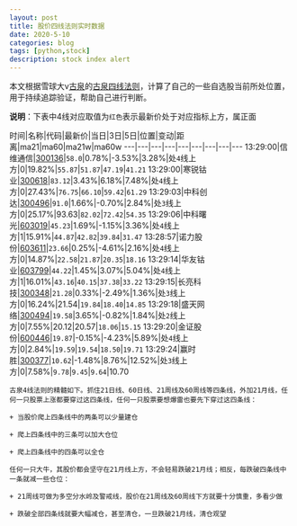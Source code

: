 ```yaml
---
layout: post
title: 股价四线法则实时数据
date: 2020-5-10
categories: blog
tags: [python,stock]
description: stock index alert
---
```



本文根据雪球大v[古泉](https://xueqiu.com/u/7148646888)的[古泉四线法则](https://xueqiu.com/7148646888/130498192)，计算了自己的一些自选股当前所处位置，用于持续追踪验证，帮助自己进行判断。

**说明**：下表中4线对应取值为`红色`表示最新价处于对应指标上方，属正面

时间|名称|代码|最新价|当日|3日|5日|位置|变动|距离|ma21|ma60|ma21w|ma60w
---|---|---|---|---|---|---|---|---
13:29:00|信维通信|[300136](https://xueqiu.com/S/SZ300136)|`58.0`|0.78%|-3.53%|3.28%|处`4`线上方|0|19.82%|`55.87`|`51.87`|`47.19`|`41.21`
13:29:00|寒锐钴业|[300618](https://xueqiu.com/S/SZ300618)|`83.12`|3.43%|6.18%|7.48%|处`4`线上方|0|27.43%|`76.75`|`66.10`|`59.42`|`61.29`
13:29:03|中科创达|[300496](https://xueqiu.com/S/SZ300496)|`91.0`|1.66%|-0.70%|2.84%|处`3`线上方|0|25.17%|93.63|`82.02`|`72.42`|`54.35`
13:29:06|中科曙光|[603019](https://xueqiu.com/S/SH603019)|`45.23`|1.69%|-1.15%|3.36%|处`4`线上方|1|15.91%|`44.87`|`42.82`|`39.84`|`31.47`
13:28:57|诺力股份|[603611](https://xueqiu.com/S/SH603611)|`23.66`|0.25%|-4.61%|2.16%|处`4`线上方|0|14.87%|`22.58`|`21.87`|`20.35`|`18.16`
13:29:14|华友钴业|[603799](https://xueqiu.com/S/SH603799)|`44.22`|1.45%|3.07%|5.04%|处`4`线上方|1|16.01%|`43.16`|`40.15`|`37.38`|`33.22`
13:29:15|长亮科技|[300348](https://xueqiu.com/S/SZ300348)|`21.28`|0.33%|-2.49%|1.36%|处`3`线上方|0|16.24%|21.54|`19.84`|`18.40`|`14.85`
13:29:18|盛天网络|[300494](https://xueqiu.com/S/SZ300494)|`19.58`|3.65%|-0.82%|1.84%|处`2`线上方|0|7.55%|20.12|20.57|`18.06`|`15.15`
13:29:20|金证股份|[600446](https://xueqiu.com/S/SH600446)|`19.87`|-0.15%|-4.23%|5.89%|处`4`线上方|0|2.84%|`19.59`|`19.54`|`18.50`|`19.71`
13:29:24|赢时胜|[300377](https://xueqiu.com/S/SZ300377)|`10.62`|-1.48%|8.76%|12.52%|处`3`线上方|0|7.58%|`9.78`|`9.45`|`9.64`|10.70

```
古泉4线法则的精髓如下。抓住21日线、60日线、21周线及60周线等四条线，外加21月线，任何一只股票上涨都要穿过这四条线，任何一只股票要想爆雷也要先下穿过这四条线：

+ 当股价爬上四条线中的两条可以少量建仓

+ 爬上四条线中的三条可以加大仓位

+ 爬上四条线中的四条可以全仓

任何一只大牛，其股价都会坚守在21月线上方，不会轻易跌破21月线；相反，每跌破四条线中一条就减一些仓位：

+ 21周线可做为多空分水岭及警戒线，股价在21周线及60周线下方就要十分慎重，多看少做

+ 跌破全部四条线就要大幅减仓，甚至清仓，一旦跌破21月线，清仓观望
```
